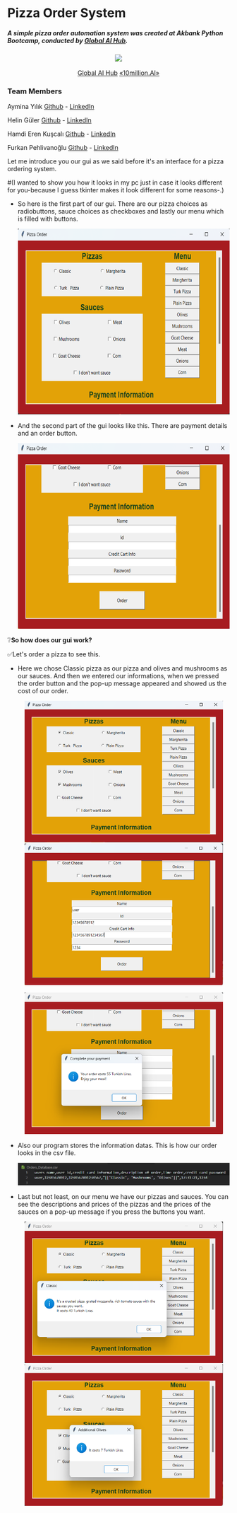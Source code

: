 # Pizza Order System 

##### A simple pizza order automation system was created at Akbank Python Bootcamp, conducted by [Global AI Hub](https://globalaihub.com/).

<p align="middle">
  <img src="https://user-images.githubusercontent.com/105937746/224774041-9f66e085-f4a9-4dfe-9fd6-9a49f9411bdd.png">
</p>
<p align="middle">
  <a href="https://globalaihub.com/">Global AI Hub</a>          
  <a href="https://10million.ai">«10million.AI»</a>
</p>

### Team Members
Aymina Yılık [Github](https://github.com/lilofthea) - [LinkedIn](https://www.linkedin.com/in/aymina-yılık/)

Helin Güler [Github](https://github.com/helinguler) - [LinkedIn](https://www.linkedin.com/in/helin-guler/ "LinkedIn")

Hamdi Eren Kuşcalı [Github](https://github.com/Kscl1) - [LinkedIn](https://www.linkedin.com/in/hamdi-eren-kuscali/ "LinkedIn")

Furkan Pehlivanoğlu [Github](https://github.com/10FP "Github") - [LinkedIn](https://www.linkedin.com/in/furkan-pehlivanoglu-187296206/ "LinkedIn")

Let me introduce you our gui as we said before it's an interface for a pizza ordering system.

#(I wanted to show you how it looks in my pc just in case it looks different for you-because I guess tkinter makes it look different for some reasons-.)

- So here is the first part of our gui. There are our pizza choices as radiobuttons, sauce choices as checkboxes and lastly our menu which is filled with buttons.
   
   <p align="middle">
      <img src= "./images/page1.png" width =598 height=420>
   </p>

- And the second part of the gui looks like this. There are payment details and an order button.

   <p align="middle">
      <img src= "./images/page2.png" width =598 height=420>
   </p>

❔**So how does our gui work?** 

✅Let's order a pizza to see this.

+ Here we chose Classic pizza as our pizza and olives and mushrooms as our sauces. And then we entered our informations, when we pressed the order button and the pop-up message appeared and showed us the cost of our order. 

   <p align="middle">
      <img src= "./images/order1.png" width =450 height=320>
      <img src= "./images/order2.png" width =450 height=320> 
   </p>
   <p align="middle">
      <img src= "./images/order3.png" width =450 height=320> 
   </p>
   
 + Also our program stores the information datas. This is how our order looks in the csv file.
 
   <img src= "./images/final.png">
   
 + Last but not least, on our menu we have our pizzas and sauces. You can see the descriptions and prices of the pizzas and the prices of the sauces on a pop-up message if you press the buttons you want.

   <p align="middle">
      <img src= "./images/menu_pizza.png" width =450 height=320>
      <img src= "./images/menu_sauce.png" width =450 height=320> 
   </p>
 












